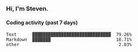 ### Hi, I'm Steven.

#### Coding activity (past 7 days)
```
Text      ▓▓▓▓▓▓▓▓▓▓▓▓▓▓▓▓▓▓▓▓▓▓▓▓▓▓▓▓▓▓  79.26%
Markdown  ▓▓▓▓▓▓▓                         18.71%
other                                      2.03%
```
